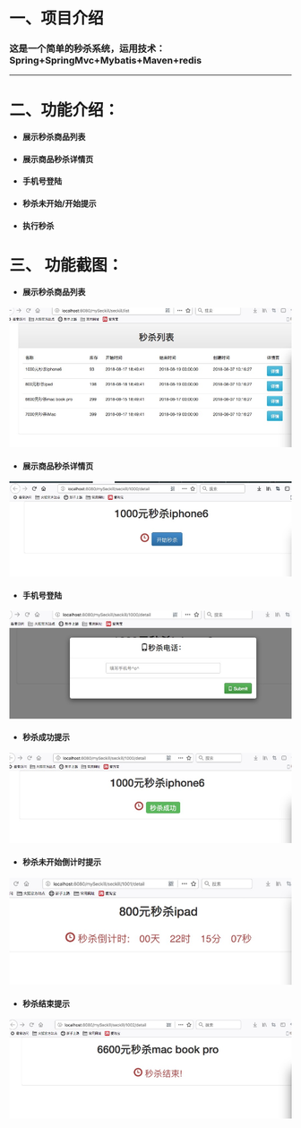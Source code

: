 # 一、项目介绍
### 这是一个简单的秒杀系统，运用技术：Spring+SpringMvc+Mybatis+Maven+redis 
-----------------
# 二、功能介绍：
* #### 展示秒杀商品列表 
* #### 展示商品秒杀详情页 
* #### 手机号登陆
* #### 秒杀未开始/开始提示
* #### 执行秒杀

# 三、 功能截图：
* #### 展示秒杀商品列表 
![](https://github.com/J1Weng/mySeckill/blob/master/img/WeChat_1534504009.jpeg)<br>
* #### 展示商品秒杀详情页 
![](https://github.com/J1Weng/mySeckill/blob/master/img/WeChat_1534504010.jpeg)<br>
* #### 手机号登陆
![](https://github.com/J1Weng/mySeckill/blob/master/img/WeChat_1534504011.jpeg)<br>
* #### 秒杀成功提示
![](https://github.com/J1Weng/mySeckill/blob/master/img/WeChat_1534504041.jpeg)<br>
* #### 秒杀未开始倒计时提示
![](https://github.com/J1Weng/mySeckill/blob/master/img/WeChat_1534509286.jpeg)<br>
* #### 秒杀结束提示
![](https://github.com/J1Weng/mySeckill/blob/master/img/WeChat_1534504078.jpeg)<br>
